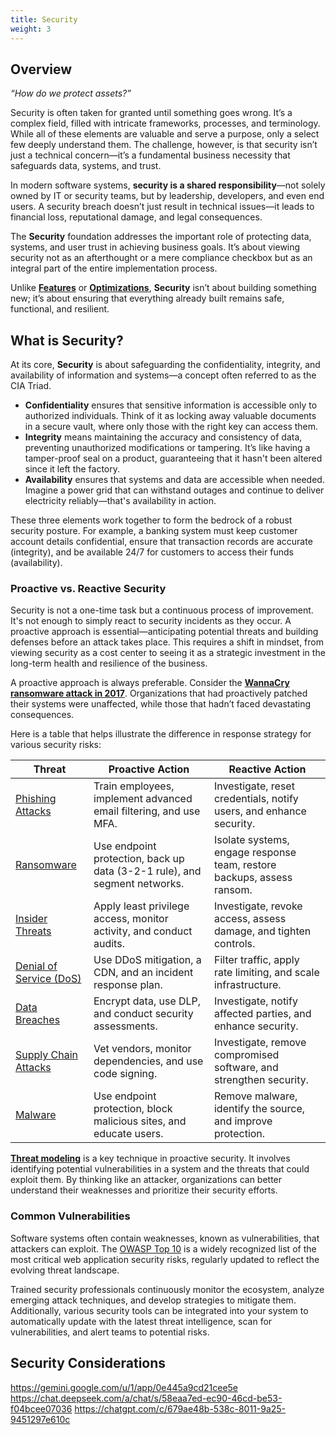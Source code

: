 ```yaml
---
title: Security
weight: 3
---
```


## Overview

_“How do we protect assets?”_

Security is often taken for granted until something goes wrong. It’s a complex field, filled with intricate frameworks, processes, and terminology. While all of these elements are valuable and serve a purpose, only a select few deeply understand them. The challenge, however, is that security isn’t just a technical concern—it’s a fundamental business necessity that safeguards data, systems, and trust.

In modern software systems, **security is a shared responsibility**—not solely owned by IT or security teams, but by leadership, developers, and even end users. A security breach doesn’t just result in technical issues—it leads to financial loss, reputational damage, and legal consequences.

The **Security** foundation addresses the important role of protecting data, systems, and user trust in achieving business goals. It’s about viewing security not as an afterthought or a mere compliance checkbox but as an integral part of the entire implementation process.

Unlike [**Features**](/docs/foundations/features) or [**Optimizations**](/docs/foundations/optimizations), **Security** isn’t about building something new; it’s about ensuring that everything already built remains safe, functional, and resilient.

## What is Security?

At its core, **Security** is about safeguarding the confidentiality, integrity, and availability of information and systems—a concept often referred to as the CIA Triad.

- **Confidentiality** ensures that sensitive information is accessible only to authorized individuals. Think of it as locking away valuable documents in a secure vault, where only those with the right key can access them.
- **Integrity** means maintaining the accuracy and consistency of data, preventing unauthorized modifications or tampering. It’s like having a tamper-proof seal on a product, guaranteeing that it hasn't been altered since it left the factory.
- **Availability** ensures that systems and data are accessible when needed. Imagine a power grid that can withstand outages and continue to deliver electricity reliably—that's availability in action.

These three elements work together to form the bedrock of a robust security posture. For example, a banking system must keep customer account details confidential, ensure that transaction records are accurate (integrity), and be available 24/7 for customers to access their funds (availability).

### Proactive vs. Reactive Security

Security is not a one-time task but a continuous process of improvement. It's not enough to simply react to security incidents as they occur. A proactive approach is essential—anticipating potential threats and building defenses before an attack takes place. This requires a shift in mindset, from viewing security as a cost center to seeing it as a strategic investment in the long-term health and resilience of the business.

A proactive approach is always preferable. Consider the [**WannaCry ransomware attack in 2017**](https://en.wikipedia.org/wiki/WannaCry_ransomware_attack). Organizations that had proactively patched their systems were unaffected, while those that hadn’t faced devastating consequences.

Here is a table that helps illustrate the difference in response strategy for various security risks:

| Threat                  | Proactive Action                                                        | Reactive Action                                              |
|-------------------------|------------------------------------------------------------------------|--------------------------------------------------------------|
| [Phishing Attacks](https://en.wikipedia.org/wiki/Phishing)       | Train employees, implement advanced email filtering, and use MFA.     | Investigate, reset credentials, notify users, and enhance security. |
| [Ransomware](https://en.wikipedia.org/wiki/Ransomware)            | Use endpoint protection, back up data (3-2-1 rule), and segment networks. | Isolate systems, engage response team, restore backups, assess ransom. |
| [Insider Threats](https://en.wikipedia.org/wiki/Insider_threat)       | Apply least privilege access, monitor activity, and conduct audits.    | Investigate, revoke access, assess damage, and tighten controls. |
| [Denial of Service (DoS)](https://en.wikipedia.org/wiki/Denial-of-service_attack) | Use DDoS mitigation, a CDN, and an incident response plan.            | Filter traffic, apply rate limiting, and scale infrastructure. |
| [Data Breaches](https://en.wikipedia.org/wiki/Data_breach)        | Encrypt data, use DLP, and conduct security assessments.               | Investigate, notify affected parties, and enhance security.  |
| [Supply Chain Attacks](https://en.wikipedia.org/wiki/Supply_chain_attack) | Vet vendors, monitor dependencies, and use code signing.              | Investigate, remove compromised software, and strengthen security. |
| [Malware](https://en.wikipedia.org/wiki/Malware)             | Use endpoint protection, block malicious sites, and educate users.      | Remove malware, identify the source, and improve protection. |


[**Threat modeling**](https://en.wikipedia.org/wiki/Threat_model) is a key technique in proactive security. It involves identifying potential vulnerabilities in a system and the threats that could exploit them. By thinking like an attacker, organizations can better understand their weaknesses and prioritize their security efforts.

### Common Vulnerabilities

Software systems often contain weaknesses, known as vulnerabilities, that attackers can exploit. The [OWASP Top 10](https://owasp.org/www-project-top-ten/) is a widely recognized list of the most critical web application security risks, regularly updated to reflect the evolving threat landscape.

Trained security professionals continuously monitor the ecosystem, analyze emerging attack techniques, and develop strategies to mitigate them. Additionally, various security tools can be integrated into your system to automatically update with the latest threat intelligence, scan for vulnerabilities, and alert teams to potential risks.

## Security Considerations

https://gemini.google.com/u/1/app/0e445a9cd21cee5e
https://chat.deepseek.com/a/chat/s/58eaa7ed-ec90-46cd-be53-f04bcee07036
https://chatgpt.com/c/679ae48b-538c-8011-9a25-9451297e610c